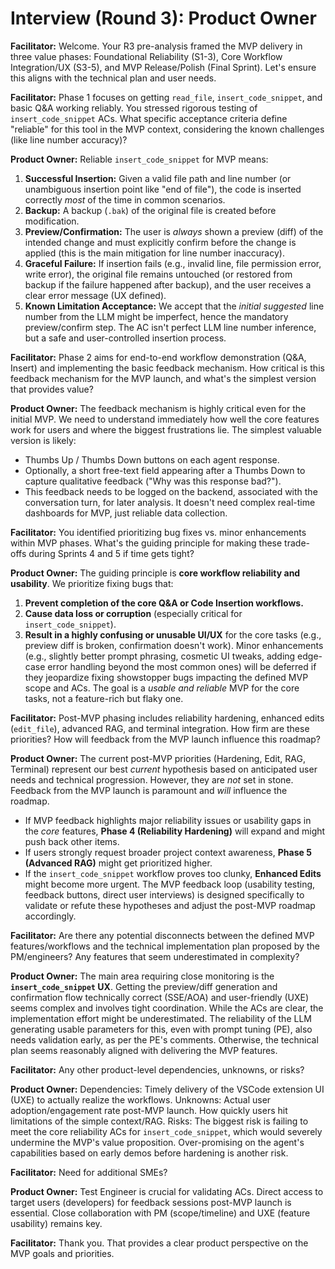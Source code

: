 # Interview (Round 3): Product Owner

**Facilitator:** Welcome. Your R3 pre-analysis framed the MVP delivery in three value phases: Foundational Reliability (S1-3), Core Workflow Integration/UX (S3-5), and MVP Release/Polish (Final Sprint). Let's ensure this aligns with the technical plan and user needs.

**Facilitator:** Phase 1 focuses on getting `read_file`, `insert_code_snippet`, and basic Q&A working reliably. You stressed rigorous testing of `insert_code_snippet` ACs. What specific acceptance criteria define "reliable" for this tool in the MVP context, considering the known challenges (like line number accuracy)?

**Product Owner:** Reliable `insert_code_snippet` for MVP means:
1.  **Successful Insertion:** Given a valid file path and line number (or unambiguous insertion point like "end of file"), the code is inserted correctly *most* of the time in common scenarios.
2.  **Backup:** A backup (`.bak`) of the original file is created before modification.
3.  **Preview/Confirmation:** The user is *always* shown a preview (diff) of the intended change and must explicitly confirm before the change is applied (this is the main mitigation for line number inaccuracy).
4.  **Graceful Failure:** If insertion fails (e.g., invalid line, file permission error, write error), the original file remains untouched (or restored from backup if the failure happened after backup), and the user receives a clear error message (UX defined).
5.  **Known Limitation Acceptance:** We accept that the *initial suggested* line number from the LLM might be imperfect, hence the mandatory preview/confirm step. The AC isn't perfect LLM line number inference, but a safe and user-controlled insertion process.

**Facilitator:** Phase 2 aims for end-to-end workflow demonstration (Q&A, Insert) and implementing the basic feedback mechanism. How critical is this feedback mechanism for the MVP launch, and what's the simplest version that provides value?

**Product Owner:** The feedback mechanism is highly critical even for the initial MVP. We need to understand immediately how well the core features work for users and where the biggest frustrations lie. The simplest valuable version is likely:
*   Thumbs Up / Thumbs Down buttons on each agent response.
*   Optionally, a short free-text field appearing after a Thumbs Down to capture qualitative feedback ("Why was this response bad?").
*   This feedback needs to be logged on the backend, associated with the conversation turn, for later analysis. It doesn't need complex real-time dashboards for MVP, just reliable data collection.

**Facilitator:** You identified prioritizing bug fixes vs. minor enhancements within MVP phases. What's the guiding principle for making these trade-offs during Sprints 4 and 5 if time gets tight?

**Product Owner:** The guiding principle is **core workflow reliability and usability**. We prioritize fixing bugs that:
1.  **Prevent completion of the core Q&A or Code Insertion workflows.**
2.  **Cause data loss or corruption** (especially critical for `insert_code_snippet`).
3.  **Result in a highly confusing or unusable UI/UX** for the core tasks (e.g., preview diff is broken, confirmation doesn't work).
Minor enhancements (e.g., slightly better prompt phrasing, cosmetic UI tweaks, adding edge-case error handling beyond the most common ones) will be deferred if they jeopardize fixing showstopper bugs impacting the defined MVP scope and ACs. The goal is a *usable and reliable* MVP for the core tasks, not a feature-rich but flaky one.

**Facilitator:** Post-MVP phasing includes reliability hardening, enhanced edits (`edit_file`), advanced RAG, and terminal integration. How firm are these priorities? How will feedback from the MVP launch influence this roadmap?

**Product Owner:** The current post-MVP priorities (Hardening, Edit, RAG, Terminal) represent our best *current* hypothesis based on anticipated user needs and technical progression. However, they are *not* set in stone. Feedback from the MVP launch is paramount and *will* influence the roadmap.
*   If MVP feedback highlights major reliability issues or usability gaps in the *core* features, **Phase 4 (Reliability Hardening)** will expand and might push back other items.
*   If users strongly request broader project context awareness, **Phase 5 (Advanced RAG)** might get prioritized higher.
*   If the `insert_code_snippet` workflow proves too clunky, **Enhanced Edits** might become more urgent.
The MVP feedback loop (usability testing, feedback buttons, direct user interviews) is designed specifically to validate or refute these hypotheses and adjust the post-MVP roadmap accordingly.

**Facilitator:** Are there any potential disconnects between the defined MVP features/workflows and the technical implementation plan proposed by the PM/engineers? Any features that seem underestimated in complexity?

**Product Owner:** The main area requiring close monitoring is the **`insert_code_snippet` UX**. Getting the preview/diff generation and confirmation flow technically correct (SSE/AOA) and user-friendly (UXE) seems complex and involves tight coordination. While the ACs are clear, the implementation effort might be underestimated. The reliability of the LLM generating usable parameters for this, even with prompt tuning (PE), also needs validation early, as per the PE's comments. Otherwise, the technical plan seems reasonably aligned with delivering the MVP features.

**Facilitator:** Any other product-level dependencies, unknowns, or risks?

**Product Owner:** Dependencies: Timely delivery of the VSCode extension UI (UXE) to actually realize the workflows. Unknowns: Actual user adoption/engagement rate post-MVP launch. How quickly users hit limitations of the simple context/RAG. Risks: The biggest risk is failing to meet the core reliability ACs for `insert_code_snippet`, which would severely undermine the MVP's value proposition. Over-promising on the agent's capabilities based on early demos before hardening is another risk.

**Facilitator:** Need for additional SMEs?

**Product Owner:** Test Engineer is crucial for validating ACs. Direct access to target users (developers) for feedback sessions post-MVP launch is essential. Close collaboration with PM (scope/timeline) and UXE (feature usability) remains key.

**Facilitator:** Thank you. That provides a clear product perspective on the MVP goals and priorities. 